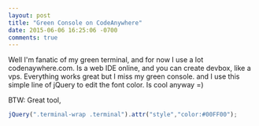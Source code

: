 ```yaml
---
layout: post
title: "Green Console on CodeAnywhere"
date: 2015-06-06 16:25:06 -0700
comments: true
---
```


Well I'm fanatic of my green terminal, and for now I use a lot codenaywhere.com.
Is a web IDE online, and you can create devbox, like a vps. Everything works great
but I miss my green console. and I use this simple line of jQuery to edit the font color.
Is cool anyway =)

BTW: Great tool, 

```javascript
jQuery(".terminal-wrap .terminal").attr("style","color:#00FF00");
```